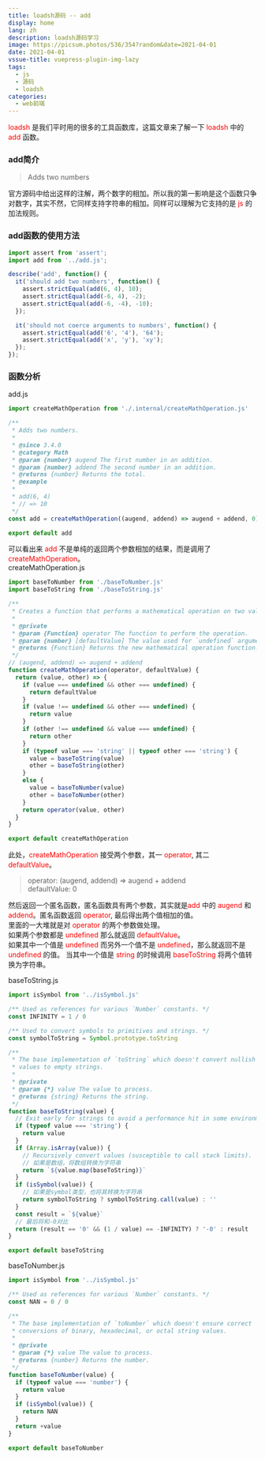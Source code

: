```yaml
---
title: loadsh源码 -- add
display: home
lang: zh
description: loadsh源码学习
image: https://picsum.photos/536/354?random&date=2021-04-01
date: 2021-04-01
vssue-title: vuepress-plugin-img-lazy
tags:
  - js 
  - 源码 
  - loadsh
categories:
  - web前端
---
```


<font color="red">loadsh</font> 是我们平时用的很多的工具函数库，这篇文章来了解一下 <font color="red">loadsh</font> 中的 <font color="red">add</font> 函数。

<!-- more -->

### add简介
> Adds two numbers

官方源码中给出这样的注解，两个数字的相加。所以我的第一影响是这个函数只争对数字，其实不然，它同样支持字符串的相加。同样可以理解为它支持的是 <font color='red'>js</font> 的加法规则。

### add函数的使用方法
```js
import assert from 'assert';
import add from '../add.js';

describe('add', function() {
  it('should add two numbers', function() {
    assert.strictEqual(add(6, 4), 10);
    assert.strictEqual(add(-6, 4), -2);
    assert.strictEqual(add(-6, -4), -10);
  });

  it('should not coerce arguments to numbers', function() {
    assert.strictEqual(add('6', '4'), '64');
    assert.strictEqual(add('x', 'y'), 'xy');
  });
});
```

### 函数分析
add.js
```js
import createMathOperation from './.internal/createMathOperation.js'

/**
 * Adds two numbers.
 *
 * @since 3.4.0
 * @category Math
 * @param {number} augend The first number in an addition.
 * @param {number} addend The second number in an addition.
 * @returns {number} Returns the total.
 * @example
 *
 * add(6, 4)
 * // => 10
 */
const add = createMathOperation((augend, addend) => augend + addend, 0)

export default add
```
可以看出来 <font color="red">add</font> 不是单纯的返回两个参数相加的结果，而是调用了 <font color='red'>createMathOperation</font>。  
createMathOperation.js
```js
import baseToNumber from './baseToNumber.js'
import baseToString from './baseToString.js'

/**
 * Creates a function that performs a mathematical operation on two values.
 *
 * @private
 * @param {Function} operator The function to perform the operation.
 * @param {number} [defaultValue] The value used for `undefined` arguments.
 * @returns {Function} Returns the new mathematical operation function.
 */
// (augend, addend) => augend + addend
function createMathOperation(operator, defaultValue) {
  return (value, other) => {
    if (value === undefined && other === undefined) {
      return defaultValue
    }
    if (value !== undefined && other === undefined) {
      return value
    }
    if (other !== undefined && value === undefined) {
      return other
    }
    if (typeof value === 'string' || typeof other === 'string') {
      value = baseToString(value)
      other = baseToString(other)
    }
    else {
      value = baseToNumber(value)
      other = baseToNumber(other)
    }
    return operator(value, other)
  }
}

export default createMathOperation
```
此处，<font color='red'>createMathOperation</font> 接受两个参数，其一 <font color='red'>operator</font>, 其二 <font color='red'>defaultValue</font>。
>operator: (augend, addend) => augend + addend  
>defaultValue: 0

然后返回一个匿名函数，匿名函数具有两个参数，其实就是<font color='red'>add</font> 中的 <font color='red'>augend</font> 和 <font color='red'>addend</font>。匿名函数返回 <font color='red'>operator</font>, 最后得出两个值相加的值。  
里面的一大堆就是对 <font color='red'>operator</font> 的两个参数做处理。  
如果两个参数都是 <font color='red'>undefined</font> 那么就返回 <font color='red'>defaultValue</font>。  
如果其中一个值是 <font color='red'>undefined</font> 而另外一个值不是 <font color='red'>undefined</font>，那么就返回不是 <font color='red'>undefined</font> 的值。
当其中一个值是 <font color='red'>string</font> 的时候调用 <font color='red'>baseToString</font> 将两个值转换为字符串。 

baseToString.js
```js
import isSymbol from '../isSymbol.js'

/** Used as references for various `Number` constants. */
const INFINITY = 1 / 0

/** Used to convert symbols to primitives and strings. */
const symbolToString = Symbol.prototype.toString

/**
 * The base implementation of `toString` which doesn't convert nullish
 * values to empty strings.
 *
 * @private
 * @param {*} value The value to process.
 * @returns {string} Returns the string.
 */
function baseToString(value) {
  // Exit early for strings to avoid a performance hit in some environments.
  if (typeof value === 'string') { 
    return value
  }
  if (Array.isArray(value)) {
    // Recursively convert values (susceptible to call stack limits).
    // 如果是数组，将数组转换为字符串
    return `${value.map(baseToString)}`
  }
  if (isSymbol(value)) {
    // 如果是symbol类型，也将其转换为字符串
    return symbolToString ? symbolToString.call(value) : ''
  }
  const result = `${value}`
  // 最后将和-0对比
  return (result == '0' && (1 / value) == -INFINITY) ? '-0' : result
}

export default baseToString
```

baseToNumber.js
```js
import isSymbol from '../isSymbol.js'

/** Used as references for various `Number` constants. */
const NAN = 0 / 0

/**
 * The base implementation of `toNumber` which doesn't ensure correct
 * conversions of binary, hexadecimal, or octal string values.
 *
 * @private
 * @param {*} value The value to process.
 * @returns {number} Returns the number.
 */
function baseToNumber(value) {
  if (typeof value === 'number') {
    return value
  }
  if (isSymbol(value)) {
    return NAN
  }
  return +value
}

export default baseToNumber
```
